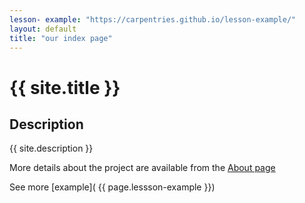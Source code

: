 ```yaml
---
lesson- example: "https://carpentries.github.io/lesson-example/" 
layout: default
title: "our index page"
---
```


<!-- [![Group Web banner](./image/site_banner.png)](https://github.com/ufangYang/jeco-website)-->



# {{ site.title }}

<!-- comment here-->

## Description
{{ site.description }}

More details about the project are available from the [About page](about.md)

See more [example]( {{ page.lessson-example }})




<!-- [About page link](https://github.com/ufangYang/jeco-website/blob/main/about.md) -->

<!-- [about]('/about') links to the github repo -->



